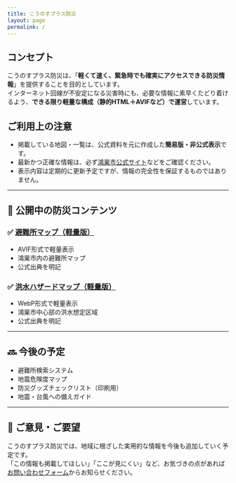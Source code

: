 ```yaml
---
title: こうのすプラス防災
layout: page
permalink: /
---
```

## コンセプト

こうのすプラス防災は、「**軽くて速く、緊急時でも確実にアクセスできる防災情報**」を提供することを目的としています。  
インターネット回線が不安定になる災害時にも、必要な情報に素早くたどり着けるよう、**できる限り軽量な構成（静的HTML＋AVIFなど）で運営**しています。

## ご利用上の注意

- 掲載している地図・一覧は、公式資料を元に作成した**簡易版・非公式表示**です。
- 最新かつ正確な情報は、必ず[鴻巣市公式サイト](https://www.city.kounosu.saitama.jp/)などをご確認ください。
- 表示内容は定期的に更新予定ですが、情報の完全性を保証するものではありません。

---

## 📂 公開中の防災コンテンツ

### ✅ [避難所マップ（軽量版）](/shelters/)

- AVIF形式で軽量表示
- 鴻巣市内の避難所マップ
- 公式出典を明記

### ✅ [洪水ハザードマップ（軽量版）](/hazard/)

- WebP形式で軽量表示
- 鴻巣市中心部の洪水想定区域
- 公式出典を明記

---

## 🔜 今後の予定

- 避難所検索システム
- 地震危険度マップ
- 防災グッズチェックリスト（印刷用）
- 地震・台風への備えガイド

---

## 💬 ご意見・ご要望

こうのすプラス防災では、地域に根ざした実用的な情報を今後も追加していく予定です。  
「この情報も掲載してほしい」「ここが見にくい」など、お気づきの点があれば[お問い合わせフォーム](/contact/)からお知らせください。
